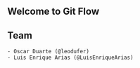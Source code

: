 ## Welcome to Git Flow

## Team
	- Oscar Duarte (@leodufer)
	- Luis Enrique Arias (@LuisEnriqueArias)
